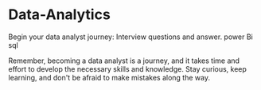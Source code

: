 # Data-Analytics
Begin your data analyst journey:
Interview questions and answer.
power Bi
sql



Remember, becoming a data analyst is a journey, and it takes time and effort to develop the necessary skills and knowledge. Stay curious, keep learning, and don't be afraid to make mistakes along the way.





